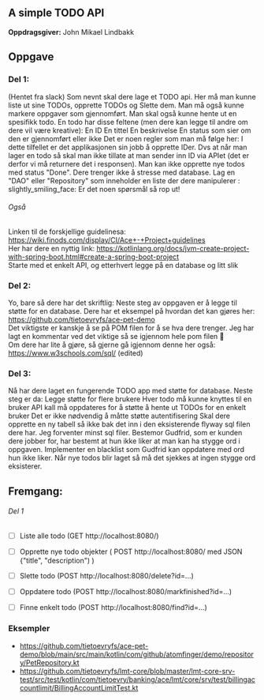 ## A simple TODO API

**Oppdragsgiver:** John Mikael Lindbakk

## Oppgave

### Del 1:  
(Hentet fra slack)
Som nevnt skal dere lage et TODO api. Her må man kunne liste ut sine TODOs, opprette TODOs og Slette dem. Man må også
kunne markere oppgaver som gjennomført. Man skal også kunne hente ut en spesifikk todo.
En todo har disse feltene (men dere kan legge til andre om dere vil være kreative):
En ID
En tittel
En beskrivelse
En status som sier om den er gjennomført eller ikke
Det er noen regler som man må følge her:
I dette tilfellet er det applikasjonen sin jobb å opprette IDer. Dvs at når man lager en todo så skal man ikke tillate
at man sender inn ID via APIet (det er derfor vi må returnere det i responsen).
Man kan ikke opprette nye todos med status "Done".
Dere trenger ikke å stresse med database. Lag en "DAO" eller "Repository" som inneholder en liste der dere manipulerer :
slightly_smiling_face:
Er det noen spørsmål så rop ut!

###### Også 
Linken til de forskjellige guidelinesa: https://wiki.finods.com/display/CI/Ace+-+Project+guidelines  
Her har dere en nyttig
link: https://kotlinlang.org/docs/jvm-create-project-with-spring-boot.html#create-a-spring-boot-project  
Starte med et enkelt API, og etterhvert legge på en database og litt slik

### Del 2:

Yo, bare så dere har det skriftlig: Neste steg av oppgaven er å legge til støtte for en database. Dere har et eksempel
på hvordan det kan gjøres her: https://github.com/tietoevryfs/ace-pet-demo  
Det viktigste er kanskje å se på POM filen for å se hva dere trenger. Jeg har lagt en kommentar ved det viktige så se
igjennom hele pom filen :slightly_smiling_face:  
Om dere har lite å gjøre, så gjerne gå igjennom denne her også: https://www.w3schools.com/sql/ (edited)

### Del 3:

Nå har dere laget en fungerende TODO app med støtte for database. Neste steg er da:
Legge støtte for flere brukere
Hver todo må kunne knyttes til en bruker
API kall må oppdateres for å støtte å hente ut TODOs for en enkelt bruker
Det er ikke nødvendig å måtte støtte autentifisering
Skal dere opprette en ny tabell så ikke bak det inn i den eksisterende flyway sql filen dere har. Jeg forventer minst
sql filer.
Bestemor Gudfrid, som er kunden dere jobber for, har bestemt at hun ikke liker at man kan ha stygge ord i oppgaven.
Implementer en blacklist som Gudfrid kan oppdatere med ord hun ikke liker. Når nye todos blir laget så må det sjekkes at
ingen stygge ord eksisterer.

## Fremgang:

###### Del 1

- [ ] Liste alle todo (GET http://localhost:8080/)
- [ ] Opprette nye todo objekter ( POST http://localhost:8080/ med JSON {"title", "description") )
- [ ] Slette todo (POST http://localhost:8080/delete?id=...)
- [ ] Oppdatere todo (POST http://localhost:8080/markfinished?id=...)
- [ ] Finne enkelt todo (POST http://localhost:8080/find?id=...)


### Eksempler

- https://github.com/tietoevryfs/ace-pet-demo/blob/main/src/main/kotlin/com/github/atomfinger/demo/repository/PetRepository.kt
- https://github.com/tietoevryfs/lmt-core/blob/master/lmt-core-srv-test/src/test/kotlin/com/tietoevry/banking/ace/lmt/core/srv/test/billingaccountlimit/BillingAccountLimitTest.kt
